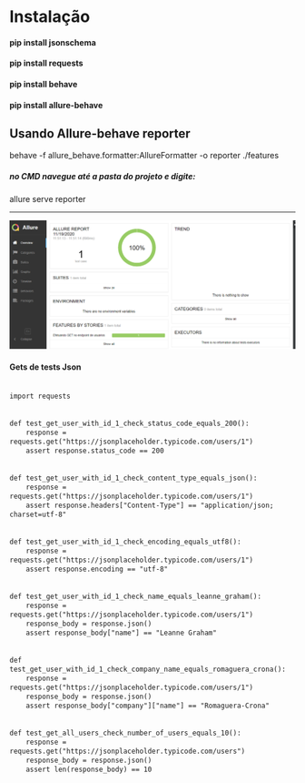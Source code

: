 # Instalação

#### pip install jsonschema
#### pip install requests
#### pip install behave
#### pip install allure-behave


## Usando Allure-behave reporter

behave -f allure_behave.formatter:AllureFormatter -o reporter ./features

##### no CMD navegue até a pasta do projeto e digite:
allure serve reporter
******************************************
![AllureReporter](allure.png)

#### Gets de tests Json

```

import requests


def test_get_user_with_id_1_check_status_code_equals_200():
    response = requests.get("https://jsonplaceholder.typicode.com/users/1")
    assert response.status_code == 200


def test_get_user_with_id_1_check_content_type_equals_json():
    response = requests.get("https://jsonplaceholder.typicode.com/users/1")
    assert response.headers["Content-Type"] == "application/json; charset=utf-8"


def test_get_user_with_id_1_check_encoding_equals_utf8():
    response = requests.get("https://jsonplaceholder.typicode.com/users/1")
    assert response.encoding == "utf-8"


def test_get_user_with_id_1_check_name_equals_leanne_graham():
    response = requests.get("https://jsonplaceholder.typicode.com/users/1")
    response_body = response.json()
    assert response_body["name"] == "Leanne Graham"


def test_get_user_with_id_1_check_company_name_equals_romaguera_crona():
    response = requests.get("https://jsonplaceholder.typicode.com/users/1")
    response_body = response.json()
    assert response_body["company"]["name"] == "Romaguera-Crona"


def test_get_all_users_check_number_of_users_equals_10():
    response = requests.get("https://jsonplaceholder.typicode.com/users")
    response_body = response.json()
    assert len(response_body) == 10

```
